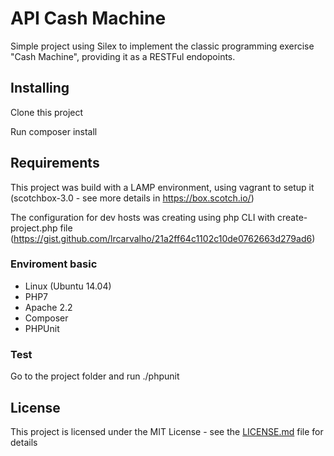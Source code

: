 # API Cash Machine

Simple project using Silex to implement the classic programming exercise "Cash Machine", providing it as a RESTFul endopoints.

## Installing

Clone this project

Run composer install

## Requirements
This project was build with a LAMP environment, using vagrant to setup it (scotchbox-3.0 - see more details in https://box.scotch.io/)

The configuration for dev hosts was creating using php CLI with create-project.php file (https://gist.github.com/lrcarvalho/21a2ff64c1102c10de0762663d279ad6)

### Enviroment basic
* Linux (Ubuntu 14.04)
* PHP7
* Apache 2.2
* Composer
* PHPUnit

### Test
Go to the project folder and run ./phpunit

## License
This project is licensed under the MIT License - see the [LICENSE.md](LICENSE.md) file for details

